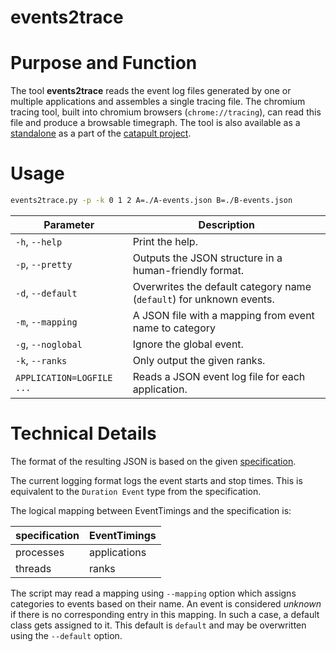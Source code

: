 # events2trace

# Purpose and Function

The tool __events2trace__ reads the event log files generated by one or multiple applications and assembles a single tracing file.
The chromium tracing tool, built into chromium browsers (`chrome://tracing`), can read this file and produce a browsable timegraph.
The tool is also available as a [standalone](https://github.com/catapult-project/catapult/tree/master/tracing) as a part of the
[catapult project](https://github.com/catapult-project/catapult/).


# Usage

```sh
events2trace.py -p -k 0 1 2 A=./A-events.json B=./B-events.json
```

| Parameter | Description |
| --------- | ----------- |
| `-h`, `--help`   | Print the help. |
| `-p`, `--pretty` | Outputs the JSON structure in a human-friendly format. |
| `-d`, `--default`| Overwrites the default category name (`default`) for unknown events. |
| `-m`, `--mapping`| A JSON file with a mapping from event name to category |
| `-g`, `--noglobal` | Ignore the global event. |
| `-k`, `--ranks`  | Only output the given ranks. |
| `APPLICATION=LOGFILE ...` | Reads a JSON event log file for each application. |


# Technical Details

The format of the resulting JSON is based on the given [specification](https://docs.google.com/document/d/1CvAClvFfyA5R-PhYUmn5OOQtYMH4h6I0nSsKchNAySU/preview#).

The current logging format logs the event starts and stop times.
This is equivalent to the `Duration Event` type from the specification.

The logical mapping between EventTimings and the specification is:

| specification | EventTimings |
| ------------- | ------- |
| processes | applications |
| threads |  ranks |

The script may read a mapping using `--mapping` option which assigns categories to events based on their name.
An event is considered _unknown_ if there is no corresponding entry in this mapping.
In such a case, a default class gets assigned to it.
This default is `default` and may be overwritten using the `--default` option.
